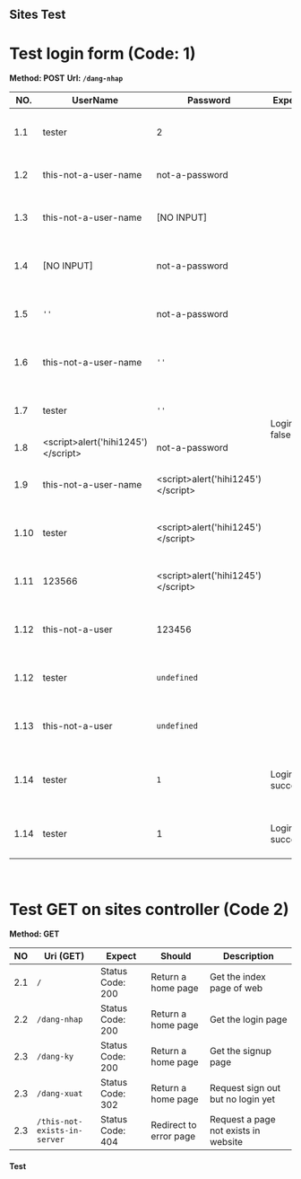 ## Sites Test
# Test login form (Code: 1)
**Method: POST**
**Url: `/dang-nhap`**
<table>
    <thead>
        <tr>
            <th>NO.</th>
            <th>UserName</th>
            <th>Password</th>
            <th>Expect</th>
            <th>Should</th>
            <th>Description</th>
        </tr>
    </thead>
    <tbody>
        <tr>
            <td>1.1</td>
            <td>tester</td>
            <td>2</td>
            <td rowspan='14'>Login false</td>
            <td rowspan='14'>Return login page</td>
            <td>Correct username, wrong password</td>
        </tr>
        <tr>
            <td>1.2</td>
            <td>this-not-a-user-name</td>
            <td>not-a-password</td>
            <td>Wrong username, password</td>
        </tr>
        <tr>
            <td>1.3</td>
            <td>this-not-a-user-name</td>
            <td>[NO INPUT]</td>
            <td>Wrong username, no input password</td>
        </tr>
        <tr>
            <td>1.4</td>
            <td>[NO INPUT]</td>
            <td>not-a-password</td>
            <td>Wrong password, no input username</td>
        </tr>
        <tr>
            <td>1.5</td>
            <td><code>''</code></td>
            <td>not-a-password</td>
            <td>Empty username, wrong password</td>
        </tr>
        <tr>
            <td>1.6</td>
            <td>this-not-a-user-name</td>
            <td><code>''</code></td>
            <td>Empty password, wrong username</td>
        </tr>
        <tr>
            <td>1.7</td>
            <td>tester</td>
            <td><code>''</code></td>
            <td>Empty password, wrong username</td>
        </tr>
        <tr>
            <td>1.8</td>
            <td>&ltscript&gtalert('hihi1245')&lt/script&gt</td>
            <td>not-a-password</td>
            <td>Try XSS on username</td>
        </tr>
        <tr>
            <td>1.9</td>
            <td>this-not-a-user-name</td>
            <td>&ltscript&gtalert('hihi1245')&lt/script&gt</td>
            <td>Try XSS on password, wrong username</td>
        </tr>
        <tr>
            <td>1.10</td>
            <td>tester</td>
            <td>&ltscript&gtalert('hihi1245')&lt/script&gt</td>
            <td>Try XSS on password, correct username</td>
        </tr>
        <tr>
            <td>1.11</td>
            <td>123566</td>
            <td>&ltscript&gtalert('hihi1245')&lt/script&gt</td>
            <td>Username is <code>Number</code>, wrong password</td>
        </tr>
        <tr>
            <td>1.12</td>
            <td>this-not-a-user</td>
            <td>123456</td>
            <td>Password is <code>Number</code>, wrong username</td>
        </tr>
        <tr>
            <td>1.12</td>
            <td>tester</td>
            <td><code>undefined</code></td>
            <td>Password is <code>Number</code>, correct username</td>
        </tr>
        <tr>
            <td>1.13</td>
            <td>this-not-a-user</td>
            <td><code>undefined</code></td>
            <td>Password is <code>Number</code>, wrong username</td>
        </tr>
        <tr>
            <td>1.14</td>
            <td>tester</td>
            <td><code>1</code></td>
            <td>Login success</td>
            <td>Return to home page</td>
            <td>Password is <code>Number</code>, correct username, password</td>
        </tr>
        <tr>
            <td>1.14</td>
            <td>tester</td>
            <td>1</td>
            <td>Login success</td>
            <td>Return to home page</td>
            <td>Correct username, password</td>
        </tr>
    </tbody>
</table>
<br>

# Test GET on sites controller (Code 2)
**Method: GET**
<table>
    <thead>
        <tr>
            <th>NO</th>
            <th>Uri (GET)</th>
            <th>Expect</th>
            <th>Should</th>
            <th>Description</th>
        </tr>
    </thead>
    <tbody>
        <tr>
            <td>2.1</td>
            <td><code>/</code></td>
            <td>Status Code: 200</td>
            <td>Return a home page</td>
            <td>Get the index page of web</td>
        </tr>
        <tr>
            <td>2.2</td>
            <td><code>/dang-nhap</code></td>
            <td>Status Code: 200</td>
            <td>Return a home page</td>
            <td>Get the login page</td>
        </tr>
        <tr>
            <td>2.3</td>
            <td><code>/dang-ky</code></td>
            <td>Status Code: 200</td>
            <td>Return a home page</td>
            <td>Get the signup page</td>
        </tr>
        <tr>
            <td>2.3</td>
            <td><code>/dang-xuat</code></td>
            <td>Status Code: 302</td>
            <td>Return a home page</td>
            <td>Request sign out but no login yet</td>
        </tr>
        <tr>
            <td>2.3</td>
            <td><code>/this-not-exists-in-server</code></td>
            <td>Status Code: 404</td>
            <td>Redirect to error page</td>
            <td>Request a page not exists in website</td>
        </tr>
    </tbody>
</table>

#### Test 
